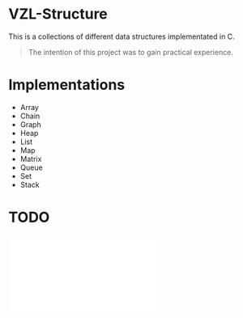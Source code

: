 # VZL-Structure

This is a collections of different data structures implementated in C.
> The intention of this project was to gain practical experience.

# Implementations
- Array
- Chain
- Graph
- Heap
- List
- Map
- Matrix
- Queue
- Set
- Stack

# TODO
![TODO](./TODO.md)
